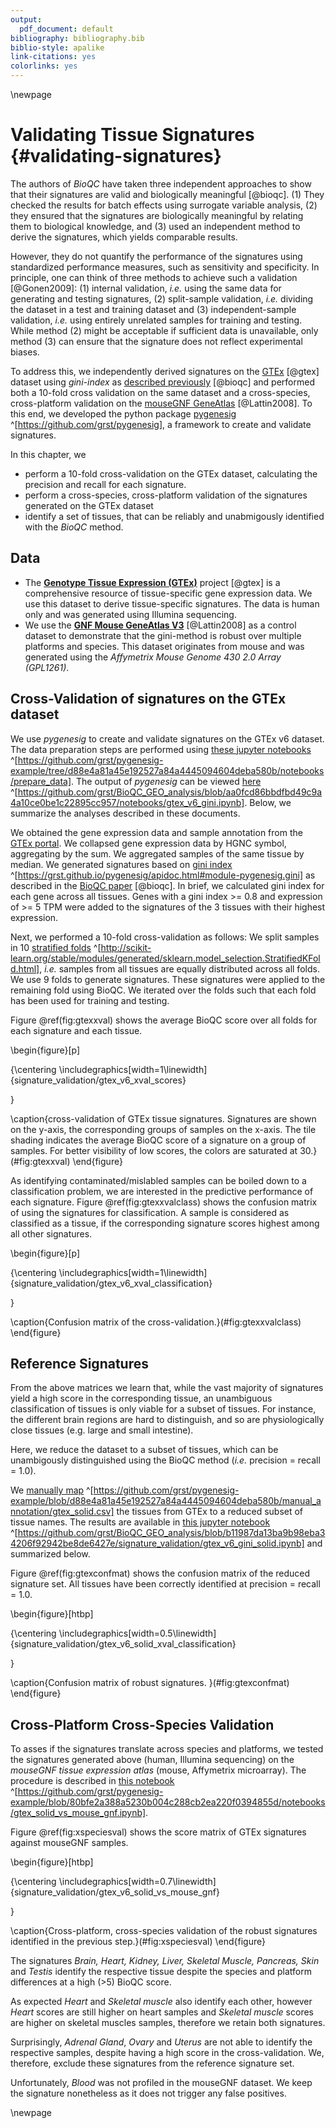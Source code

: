 ```yaml
---
output:
  pdf_document: default
bibliography: bibliography.bib
biblio-style: apalike
link-citations: yes
colorlinks: yes
---
```


\newpage 

# Validating Tissue Signatures {#validating-signatures}

The authors of *BioQC* have taken three independent approaches
to show that their signatures are valid and biologically meaningful [@bioqc].
(1) They checked the results for batch effects using surrogate
variable analysis, (2) they ensured that the signatures
are biologically meaningful by relating them to biological knowledge,
and (3) used an independent method to derive the signatures, which yields comparable results.

However, they do not quantify the performance of the signatures using
standardized performance measures, such as sensitivity and specificity.
In principle, one can think of three methods to achieve such a
validation [@Gonen2009]: (1) internal validation, *i.e.* using the same
data for generating and testing signatures, (2) split-sample validation,
*i.e.* dividing the dataset in a test and training dataset and (3)
independent-sample validation, *i.e.* using entirely unrelated samples
for training and testing. While method (2) might be acceptable if
sufficient data is unavailable, only method (3) can ensure that the
signature does not reflect experimental biases.

To address this, we independently derived signatures on the
[GTEx](http://gtexportal.org) [@gtex] dataset using *gini-index* as 
[described previously](https://www.ncbi.nlm.nih.gov/pmc/articles/PMC5379536/) [@bioqc] and performed
both a 10-fold cross validation on the same dataset and a cross-species,
cross-platform validation on the [mouseGNF GeneAtlas](https://www.ncbi.nlm.nih.gov/geo/query/acc.cgi?acc=GSE10246) [@Lattin2008].
To this end, we developed the python package [pygenesig](https://github.com/grst/pygenesig) ^[https://github.com/grst/pygenesig],
a framework to create and validate signatures.

In this chapter, we

 * perform a 10-fold cross-validation on the GTEx dataset, calculating the precision and recall for each signature.
 * perform a cross-species, cross-platform validation of the signatures generated on the GTEx dataset
 * identify a set of tissues, that can be reliably and unabmigously identified with the *BioQC* method.


## Data
 * The [**Genotype Tissue Expression (GTEx)**](http://gtexportal.org) project [@gtex] is a comprehensive resource of tissue-specific gene expression data. We use this dataset to derive tissue-specific signatures. The data is human only and was generated using Illumina sequencing.
 * We use the [**GNF Mouse GeneAtlas V3**](https://www.ncbi.nlm.nih.gov/geo/query/acc.cgi?acc=GSE10246) [@Lattin2008] as a control dataset to demonstrate that the gini-method is robust over multiple platforms and species. This dataset originates from mouse and was generated using the *Affymetrix Mouse Genome 430 2.0 Array (GPL1261)*.

## Cross-Validation of signatures on the GTEx dataset
We use *pygenesig* to create and validate signatures on the GTEx v6 dataset. The data preparation steps are performed using [these jupyter notebooks](https://github.com/grst/pygenesig-example/tree/d88e4a81a45e192527a84a4445094604deba580b/notebooks/prepare_data) ^[https://github.com/grst/pygenesig-example/tree/d88e4a81a45e192527a84a4445094604deba580b/notebooks/prepare_data]. The output of *pygenesig* can be viewed [here](https://github.com/grst/BioQC_GEO_analysis/blob/aa0fcd86bbdfbd49c9a4a10ce0be1c22895cc957/notebooks/gtex_v6_gini.ipynb) ^[https://github.com/grst/BioQC_GEO_analysis/blob/aa0fcd86bbdfbd49c9a4a10ce0be1c22895cc957/notebooks/gtex_v6_gini.ipynb]. Below, we summarize the analyses described in these documents.

We obtained the gene expression data and sample annotation from the [GTEx portal](http://gtexportal.org). We collapsed gene 
expression data by HGNC symbol, aggregating by the sum. We aggregated samples of the same tissue by median. 
We generated signatures based on [gini index](https://grst.github.io/pygenesig/apidoc.html#module-pygenesig.gini) ^[https://grst.github.io/pygenesig/apidoc.html#module-pygenesig.gini] as described in the [BioQC paper](https://www.ncbi.nlm.nih.gov/pmc/articles/PMC5379536/) [@bioqc]. In brief, we calculated gini index for each gene across all tissues. Genes with a gini index >= 0.8 and expression of >= 5 TPM were added to the signatures of the 3 tissues with their highest expression. 

Next, we performed a 10-fold cross-validation as follows:
We split samples in 10 [stratified folds](http://scikit-learn.org/stable/modules/generated/sklearn.model_selection.StratifiedKFold.html) ^[http://scikit-learn.org/stable/modules/generated/sklearn.model_selection.StratifiedKFold.html], *i.e.* samples from all tissues are equally distributed across all folds. We use 9 folds to generate signatures. These signatures were applied to the remaining fold using BioQC. We iterated over the folds such that each fold has been used for training and testing.

Figure \@ref(fig:gtexxval) shows the average BioQC score over all folds for each signature and each tissue.

\begin{figure}[p]

{\centering \includegraphics[width=1\linewidth]{signature_validation/gtex_v6_xval_scores} 

}

\caption{cross-validation of GTEx tissue signatures. Signatures are shown on the y-axis, the corresponding groups of samples on the x-axis. The tile shading indicates the average BioQC score of a signature on a group of samples. For better visibility of low scores, the colors are saturated at 30.}(\#fig:gtexxval)
\end{figure}

As identifying contaminated/mislabled samples can be boiled down to a classification problem, we are interested in the predictive performance of each signature. Figure \@ref(fig:gtexxvalclass) shows the confusion matrix of using the signatures for classification. A sample is considered as classified as a tissue, if the corresponding signature scores highest among all other signatures.

\begin{figure}[p]

{\centering \includegraphics[width=1\linewidth]{signature_validation/gtex_v6_xval_classification} 

}

\caption{Confusion matrix of the cross-validation.}(\#fig:gtexxvalclass)
\end{figure}

## Reference Signatures
From the above matrices we learn that, while the vast majority of signatures yield a high score in the corresponding tissue, an unambiguous classification of tissues is only viable for a subset of tissues.
For instance, the different brain regions are hard to distinguish, and so are physiologically close tissues (e.g. large and small intestine).

Here, we reduce the dataset to a subset of tissues, which can be unambigously distinguished using the BioQC method (*i.e.* precision = recall = 1.0).

We [manually map](https://github.com/grst/pygenesig-example/blob/d88e4a81a45e192527a84a4445094604deba580b/manual_annotation/gtex_solid.csv) ^[https://github.com/grst/pygenesig-example/blob/d88e4a81a45e192527a84a4445094604deba580b/manual_annotation/gtex_solid.csv]
the tissues from GTEx to a reduced subset of tissue names. The results are available in [this jupyter notebook](https://github.com/grst/BioQC_GEO_analysis/blob/b11987da13ba9b98eba34206f92942be8de6427e/signature_validation/gtex_v6_gini_solid.ipynb) ^[https://github.com/grst/BioQC_GEO_analysis/blob/b11987da13ba9b98eba34206f92942be8de6427e/signature_validation/gtex_v6_gini_solid.ipynb]
and summarized below.

Figure \@ref(fig:gtexconfmat) shows the confusion matrix of the reduced signature set. All tissues have been correctly identified at precision = recall = 1.0.

\begin{figure}[htbp]

{\centering \includegraphics[width=0.5\linewidth]{signature_validation/gtex_v6_solid_xval_classification} 

}

\caption{Confusion matrix of robust signatures. }(\#fig:gtexconfmat)
\end{figure}




## Cross-Platform Cross-Species Validation
To asses if the signatures translate across species and platforms, we tested the signatures generated above (human, Illumina sequencing) on the *mouseGNF tissue expression atlas* (mouse, Affymetrix microarray). The procedure is described in [this notebook](https://github.com/grst/pygenesig-example/blob/80bfe2a388a5230b004c288cb2ea220f0394855d/notebooks/gtex_solid_vs_mouse_gnf.ipynb) ^[https://github.com/grst/pygenesig-example/blob/80bfe2a388a5230b004c288cb2ea220f0394855d/notebooks/gtex_solid_vs_mouse_gnf.ipynb].

Figure \@ref(fig:xspeciesval) shows the score matrix of GTEx signatures against mouseGNF samples. 

\begin{figure}[htbp]

{\centering \includegraphics[width=0.7\linewidth]{signature_validation/gtex_v6_solid_vs_mouse_gnf} 

}

\caption{Cross-platform, cross-species validation of the robust signatures identified in the previous step.}(\#fig:xspeciesval)
\end{figure}

The signatures *Brain, Heart, Kidney, Liver, Skeletal Muscle, Pancreas, Skin* and *Testis* identify the respective tissue despite the species and platform differences at a high (>5) BioQC score.

As expected *Heart* and *Skeletal muscle* also identify each other, however *Heart* scores are still higher on heart samples and *Skeletal muscle* scores are higher on skeletal muscles samples, therefore we retain both signatures.

Surprisingly, *Adrenal Gland*, *Ovary* and *Uterus* are not able to identify the respective samples, despite having a high score in the cross-validation. We, therefore, exclude these signatures from the reference signature set.

Unfortunately, *Blood* was not profiled in the mouseGNF dataset. We keep the signature nonetheless as it does not trigger any false positives.

\newpage
